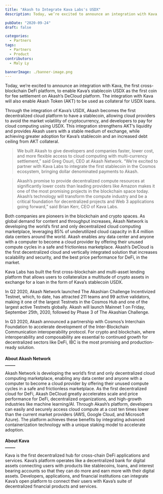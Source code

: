 ```yaml
---
title: "Akash to Integrate Kava Labs's USDX"
description: Today, we’re excited to announce an integration with Kava, the first cross-blockchain DeFi platform, to enable Kava’s stablecoin USDX as the first coin for fee settlement on Akash’s DeCloud platform. The integration with Kava will also enable Akash Token (AKT) to be used as collateral for USDX loans.

pubDate: "2020-09-24"
draft: false

categories:
  - Partners
tags:
  - Partners
  - Product
contributors:
  - Maly Ly

bannerImage: ./banner-image.png
---
```

Today, we’re excited to announce an integration with Kava, the first cross-blockchain DeFi platform, to enable Kava’s stablecoin USDX as the first coin for fee settlement on Akash’s DeCloud platform. The integration with Kava will also enable Akash Token (AKT) to be used as collateral for USDX loans.

Through the integration of Kava’s USDX, Akash becomes the first decentralized cloud platform to have a stablecoin, allowing cloud providers to avoid the market volatility of cryptocurrency, and developers to pay for cloud computing using USDX. This integration strengthens AKT’s liquidity and provides Akash users with a stable medium of exchange, while achieving greater adoption for Kava’s stablecoin and an increased debt ceiling from AKT collateral.

> We built Akash to give developers and companies faster, lower cost, and more flexible access to cloud computing with multi-currency settlement,” said Greg Osuri, CEO at Akash Network. “We’re excited to partner with Kava Labs to integrate the first stablecoin in the Cosmos ecosystem, bringing dollar denominated payments to Akash.

> Akash’s promise to provide decentralized compute resources at significantly lower costs than leading providers like Amazon makes it one of the most promising projects in the blockchain space today. Akash’s technology will transform the compute industry and be a critical foundation for decentralized projects and Web 3 applications going forward,” said Brian Kerr, CEO of Kava Labs.

Both companies are pioneers in the blockchain and crypto spaces. As global demand for content and throughput increases, Akash Network is developing the world’s first and only decentralized cloud computing marketplace, leveraging 85% of underutilized cloud capacity in 8.4 million data centers around the world. Akash enables any data center and anyone with a computer to become a cloud provider by offering their unused compute cycles in a safe and frictionless marketplace. Akash’s DeCloud is the first decentralized cloud and vertically integrated solution that increases scalability and security, and the best price performance for DeFi, in the market. 

Kava Labs has built the first cross-blockchain and multi-asset lending platform that allows users to collateralize a multitude of crypto assets in exchange for a loan in the form of Kava’s stablecoin USDX. 

In Q2 2020, Akash Network launched The Akashian Challenge Incentivized Testnet, which, to date, has attracted 211 teams and 99 active validators, making it one of the largest Testnets in the Cosmos Hub and one of the largest active Testnets globally. Akash will launch Mainnet 1 on Friday, September 25th, 2020, followed by Phase 3 of The Akashian Challenge.

In Q3 2020, Akash announced a partnership with Cosmos’s Interchain Foundation to accelerate development of the Inter-Blockchain Communication interoperability protocol. For crypto and blockchain, where interoperability and composability are essential to continued growth for decentralized sectors like DeFi, IBC is the most promising and production-ready solution. 

####   
**About Akash Network**  
**\_\_\_\_\_**

Akash Network is developing the world’s first and only decentralized cloud computing marketplace, enabling any data center and anyone with a computer to become a cloud provider by offering their unused compute cycles in a safe and frictionless marketplace. As the first decentralized cloud for DeFi, Akash DeCloud greatly accelerates scale and price performance for DeFi, decentralized organizations, and high-growth industries like machine learning/AI. Through Akash’s platform, developers can easily and securely access cloud compute at a cost ten times lower than the current market providers (AWS, Google Cloud, and Microsoft Azure). The platform achieves these benefits by integrating advanced containerization technology with a unique staking model to accelerate adoption.

####   
**About Kava**  
**\_\_\_\_\_**

Kava is the first decentralized hub for cross-chain DeFi applications and services. Kava’s platform operates like a decentralized bank for digital assets connecting users with products like stablecoins, loans, and interest bearing accounts so that they can do more and earn more with their digital assets. Developers, applications, and financial institutions can integrate Kava’s open platform to connect their users with Kava’s suite of decentralized financial products and services.